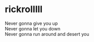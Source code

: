 # rickrolllll
Never gonna give you up  
Never gonna let you down  
Never gonna run around and desert you
